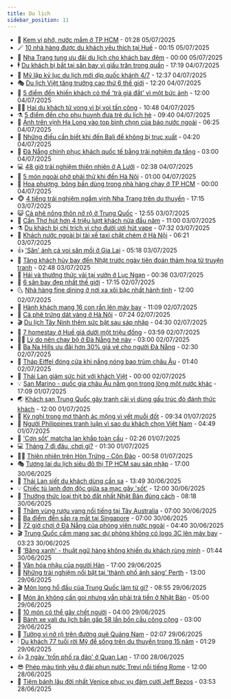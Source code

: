 ```yaml
---
title: Du lịch
sidebar_position: 11
---
```


<!-- vnexpress-du-lich:START -->
- 💂 [Kem vị phở, nước mắm ở TP HCM](https://vnexpress.net/kem-vi-pho-nuoc-mam-o-tp-hcm-4909384.html) - 01:28 05/07/2025
- 🪄 [10 nhà hàng được du khách yêu thích tại Huế](https://vnexpress.net/10-nha-hang-duoc-du-khach-yeu-thich-tai-hue-4909695.html) - 00:15 05/07/2025
- 🦅 [Nha Trang tung ưu đãi du lịch cho khách bay đêm](https://vnexpress.net/nha-trang-tung-uu-dai-du-lich-cho-khach-bay-dem-4909115.html) - 00:00 05/07/2025
- 🕴 [Du khách bị bắt tại sân bay vì giấu trăn trong quần](https://vnexpress.net/du-khach-bi-bat-tai-san-bay-vi-giau-tran-trong-quan-4910312.html) - 17:19 04/07/2025
- 👀 [Mỹ lập kỷ lục du lịch mới dịp quốc khánh 4/7](https://vnexpress.net/my-lap-ky-luc-du-lich-moi-dip-quoc-khanh-4-7-4910313.html) - 12:37 04/07/2025
- 🎭 [Du lịch Việt tăng trưởng cao thứ 6 thế giới](https://vnexpress.net/du-lich-viet-tang-truong-cao-thu-6-the-gioi-4910307.html) - 12:20 04/07/2025
- 🦒 [5 điểm đến khiến khách có thể &#39;trả giá đắt&#39; vì một bức ảnh](https://vnexpress.net/5-diem-den-khien-khach-co-the-tra-gia-dat-vi-mot-buc-anh-4910037.html) - 12:00 04/07/2025
- 👨‍🏫 [Hai du khách tử vong vì bị voi tấn công](https://vnexpress.net/hai-du-khach-tu-vong-vi-bi-voi-tan-cong-4910259.html) - 10:48 04/07/2025
- ⚗️ [5 điểm đến cho phụ huynh đưa trẻ du lịch hè](https://vnexpress.net/5-diem-den-cho-phu-huynh-dua-tre-du-lich-he-4910200.html) - 09:40 04/07/2025
- 🥸 [Ảnh trên vịnh Hạ Long vào top bình chọn của báo nước ngoài](https://vnexpress.net/anh-tren-vinh-ha-long-vao-top-binh-chon-cua-bao-nuoc-ngoai-4910024.html) - 06:25 04/07/2025
- 🤠 [Những điều cần biết khi đến Bali để không bị trục xuất](https://vnexpress.net/nhung-dieu-can-biet-khi-den-bali-de-khong-bi-truc-xuat-4909850.html) - 04:20 04/07/2025
- 🚀 [Đà Nẵng chinh phục khách quốc tế bằng trải nghiệm đa tầng](https://vnexpress.net/da-nang-chinh-phuc-khach-quoc-te-bang-trai-nghiem-da-tang-4909679.html) - 03:00 04/07/2025
- 💻 [48 giờ trải nghiệm thiên nhiên ở A Lưới](https://vnexpress.net/48-gio-trai-nghiem-thien-nhien-o-a-luoi-4909835.html) - 02:38 04/07/2025
- 💼 [5 món ngoài phở phải thử khi đến Hà Nội](https://vnexpress.net/5-mon-ngoai-pho-phai-thu-khi-den-ha-noi-4909492.html) - 01:00 04/07/2025
- 🤡 [Hoa phượng, bông bần dùng trong nhà hàng chay ở TP HCM](https://vnexpress.net/hoa-phuong-bong-ban-dung-trong-nha-hang-chay-o-tp-hcm-4909318.html) - 00:00 04/07/2025
- 🐵 [4 tiếng trải nghiệm ngắm vịnh Nha Trang trên du thuyền](https://vnexpress.net/4-tieng-trai-nghiem-ngam-vinh-nha-trang-tren-du-thuyen-4909598.html) - 17:15 03/07/2025
- 😺 [Cà phê nông thôn nở rộ ở Trung Quốc](https://vnexpress.net/ca-phe-nong-thon-no-ro-o-trung-quoc-4909674.html) - 12:55 03/07/2025
- 🌈 [Cần Thơ hút hơn 4 triệu lượt khách nửa đầu năm](https://vnexpress.net/can-tho-hut-hon-4-trieu-luot-khach-nua-dau-nam-4909600.html) - 11:00 03/07/2025
- ⚗️ [Du khách bị chỉ trích vì cho đười ươi hút vape](https://vnexpress.net/du-khach-bi-chi-trich-vi-cho-duoi-uoi-hut-vape-4909461.html) - 07:32 03/07/2025
- 👀 [Khách nước ngoài bị tài xế taxi chặt chém ở Hà Nội](https://vnexpress.net/khach-nuoc-ngoai-bi-tai-xe-taxi-chat-chem-o-ha-noi-4908789.html) - 06:21 03/07/2025
- 👍 [&#39;Săn&#39; ảnh cá voi săn mồi ở Gia Lai](https://vnexpress.net/san-anh-ca-voi-san-moi-o-gia-lai-4909584.html) - 05:18 03/07/2025
- 💄 [Tăng khách hủy bay đến Nhật trước ngày tiên đoán thảm họa từ truyện tranh](https://vnexpress.net/tang-khach-huy-bay-den-nhat-truoc-ngay-tien-doan-tham-hoa-tu-truyen-tranh-4909433.html) - 02:48 03/07/2025
- 🥷 [Hái và thưởng thức vải tại vườn ở Lục Ngạn](https://vnexpress.net/hai-va-thuong-thuc-vai-tai-vuon-o-luc-ngan-4908603.html) - 00:36 03/07/2025
- 📝 [6 sân bay đẹp nhất thế giới](https://vnexpress.net/6-san-bay-dep-nhat-the-gioi-4909304.html) - 17:15 02/07/2025
- 🌜 [Nhà hàng fine dining ở nơi xa xôi bậc nhất hành tinh](https://vnexpress.net/nha-hang-fine-dining-o-noi-xa-xoi-bac-nhat-hanh-tinh-4909254.html) - 12:00 02/07/2025
- 📝 [Hành khách mang 16 con rắn lên máy bay](https://vnexpress.net/hanh-khach-mang-16-con-ran-len-may-bay-4909308.html) - 11:09 02/07/2025
- 🧰 [Cà phê trứng dát vàng ở Hà Nội](https://vnexpress.net/ca-phe-trung-dat-vang-o-ha-noi-4908713.html) - 07:24 02/07/2025
- 🎬 [Du lịch Tây Ninh thêm sức bật sau sáp nhập](https://vnexpress.net/du-lich-tay-ninh-them-suc-bat-sau-sap-nhap-4909074.html) - 04:30 02/07/2025
- 🧐 [7 homestay ở Huế giá dưới một triệu đồng](https://vnexpress.net/7-homestay-o-hue-gia-duoi-mot-trieu-dong-4908722.html) - 03:59 02/07/2025
- 👨‍🏫 [Lý do nên chạy bộ ở Đà Nẵng hè này](https://vnexpress.net/ly-do-nen-chay-bo-o-da-nang-he-nay-4908521.html) - 03:00 02/07/2025
- 🦣 [Ba Na Hills ưu đãi hơn 30% giá vé cho người Đà Nẵng](https://vnexpress.net/ba-na-hills-uu-dai-hon-30-gia-ve-cho-nguoi-da-nang-4909028.html) - 02:30 02/07/2025
- 🌋 [Tháp Eiffel đóng cửa khi nắng nóng bao trùm châu Âu](https://vnexpress.net/thap-eiffel-dong-cua-khi-nang-nong-bao-trum-chau-au-4908990.html) - 01:40 02/07/2025
- 🦄 [Thái Lan giảm sức hút với khách Việt](https://vnexpress.net/thai-lan-giam-suc-hut-voi-khach-viet-4908564.html) - 00:00 02/07/2025
- 💡 [San Marino - quốc gia châu Âu nằm gọn trong lòng một nước khác](https://vnexpress.net/san-marino-quoc-gia-chau-au-nam-gon-trong-long-mot-nuoc-khac-4908845.html) - 17:09 01/07/2025
- 🌏 [Khách sạn Trung Quốc gây tranh cãi vì dùng gấu trúc đỏ đánh thức khách](https://vnexpress.net/khach-san-trung-quoc-gay-tranh-cai-vi-dung-gau-truc-do-danh-thuc-khach-4908864.html) - 12:00 01/07/2025
- 💂 [Kỳ nghỉ trong mơ thành ác mộng vì vết muỗi đốt](https://vnexpress.net/ky-nghi-trong-mo-thanh-ac-mong-vi-vet-muoi-dot-4908680.html) - 09:34 01/07/2025
- 🤩 [Người Philippines tranh luận vì sao du khách chọn Việt Nam](https://vnexpress.net/nguoi-philippines-tranh-luan-vi-sao-du-khach-chon-viet-nam-4908489.html) - 04:49 01/07/2025
- 💪 [&#39;Cơn sốt&#39; matcha lan khắp toàn cầu](https://vnexpress.net/con-sot-matcha-lan-khap-toan-cau-4908432.html) - 02:26 01/07/2025
- 💻 [Tháng 7 đi đâu, chơi gì?](https://vnexpress.net/thang-7-di-dau-choi-gi-4908341.html) - 01:30 01/07/2025
- 🧑‍💻 [Thiên nhiên trên Hòn Trứng - Côn Đảo](https://vnexpress.net/thien-nhien-tren-hon-trung-con-dao-4907038.html) - 00:58 01/07/2025
- 🎭 [Tương lai du lịch siêu đô thị TP HCM sau sáp nhập](https://vnexpress.net/tuong-lai-du-lich-sieu-do-thi-tp-hcm-sau-sap-nhap-4907247.html) - 17:00 30/06/2025
- 🧐 [Thái Lan siết du khách dùng cần sa](https://vnexpress.net/thai-lan-siet-du-khach-dung-can-sa-4908263.html) - 13:49 30/06/2025
- 💡 [Chiếc tủ lạnh đơn độc giữa sa mạc gây &#39;sốt&#39;](https://vnexpress.net/chiec-tu-lanh-don-doc-giua-sa-mac-gay-sot-4908235.html) - 12:00 30/06/2025
- 🌊 [Thưởng thức loại thịt bò đắt nhất Nhật Bản đúng cách](https://vnexpress.net/thuong-thuc-loai-thit-bo-dat-nhat-nhat-ban-dung-cach-4907843.html) - 08:18 30/06/2025
- 🎃 [Thăm vùng rượu vang nổi tiếng tại Tây Australia](https://vnexpress.net/tham-vung-ruou-vang-noi-tieng-tai-tay-australia-4908163.html) - 07:00 30/06/2025
- 🧠 [Ba điểm đến sắp ra mắt tại Singapore](https://vnexpress.net/ba-diem-den-sap-ra-mat-tai-singapore-4907965.html) - 07:00 30/06/2025
- 💄 [72 giờ chơi ở Đà Nẵng của phóng viên nước ngoài](https://vnexpress.net/72-gio-choi-o-da-nang-cua-phong-vien-nuoc-ngoai-4908023.html) - 04:40 30/06/2025
- 🎬 [Trung Quốc cấm mang sạc dự phòng không có logo 3C lên máy bay](https://vnexpress.net/trung-quoc-cam-mang-sac-du-phong-khong-co-logo-3c-len-may-bay-4907974.html) - 03:23 30/06/2025
- 🐻 [&#39;Băng xanh&#39; - thuật ngữ hàng không khiến du khách rùng mình](https://vnexpress.net/bang-xanh-thuat-ngu-hang-khong-khien-du-khach-rung-minh-4907852.html) - 01:44 30/06/2025
- 🌝 [Văn hóa nhậu của người Hàn](https://vnexpress.net/van-hoa-nhau-cua-nguoi-han-4907102.html) - 17:00 29/06/2025
- 🤩 [Những trải nghiệm nổi bật tại &#39;thành phố ánh sáng&#39; Perth](https://vnexpress.net/nhung-trai-nghiem-noi-bat-tai-thanh-pho-anh-sang-perth-4907807.html) - 13:00 29/06/2025
- 🎬 [Món long hổ đấu của Trung Quốc làm từ gì?](https://vnexpress.net/mon-long-ho-dau-cua-trung-quoc-lam-tu-gi-4907745.html) - 08:55 29/06/2025
- 🦩 [Món ăn không cần gọi nhưng vẫn phải trả tiền ở Nhật Bản](https://vnexpress.net/mon-an-khong-can-goi-nhung-van-phai-tra-tien-o-nhat-ban-4907672.html) - 05:00 29/06/2025
- 🦍 [10 món có thể gây chết người](https://vnexpress.net/10-mon-co-the-gay-chet-nguoi-4907443.html) - 04:00 29/06/2025
- 👀 [Bánh xe vali du lịch bẩn gấp 58 lần bồn cầu công cộng](https://vnexpress.net/banh-xe-vali-du-lich-ban-gap-58-lan-bon-cau-cong-cong-4907581.html) - 03:00 29/06/2025
- 🧰 [Tường vi nở rộ trên đường quê Quảng Nam](https://vnexpress.net/tuong-vi-no-ro-tren-duong-que-quang-nam-4907493.html) - 02:07 29/06/2025
- 🕯 [Du khách 77 tuổi rời Mỹ để sống trên du thuyền trong 15 năm](https://vnexpress.net/du-khach-77-tuoi-roi-my-de-song-tren-du-thuyen-trong-15-nam-4907318.html) - 01:29 29/06/2025
- 👍 [3 ngày &#39;trốn phố ra đảo&#39; ở Quan Lạn](https://vnexpress.net/3-ngay-tron-pho-ra-dao-o-quan-lan-4906805.html) - 17:00 28/06/2025
- 😎 [Phép màu tình yêu ở đài phun nước Trevi nổi tiếng Rome](https://vnexpress.net/phep-mau-tinh-yeu-o-dai-phun-nuoc-trevi-noi-tieng-rome-4907470.html) - 12:00 28/06/2025
- 🐘 [Tiệm bánh lâu đời nhất Venice phục vụ đám cưới Jeff Bezos](https://vnexpress.net/tiem-banh-lau-doi-nhat-venice-phuc-vu-dam-cuoi-jeff-bezos-4907054.html) - 03:53 28/06/2025<!-- vnexpress-du-lich:END -->
